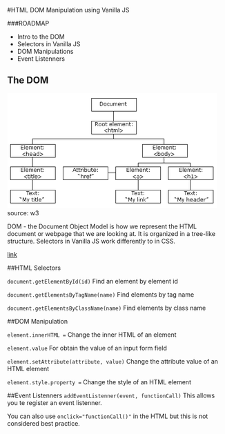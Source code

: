 #HTML DOM Manipulation using Vanilla JS

###ROADMAP

* Intro to the DOM
* Selectors in Vanilla JS
* DOM Manipulations
* Event Listenners


## The DOM
![](pic_htmltree.gif)
source: w3 

DOM - the Document Object Model is how we represent the HTML document or webpage that we are looking at. It is organized in a tree-like structure. Selectors in Vanilla JS work differently to in CSS. 


[link](http://www.w3schools.com/js/js_htmldom_document.asp)


##HTML Selectors

`document.getElementById(id)`	Find an element by element id

`document.getElementsByTagName(name)`	Find elements by tag name

`document.getElementsByClassName(name)`	Find elements by class name

##DOM Manipulation

`element.innerHTML =` Change the inner HTML of an element

`element.value` For obtain the value of an input form field

`element.setAttribute(attribute, value)`	Change the attribute value of an HTML element

`element.style.property =` Change the style of an HTML element

##Event Listenners
`addEventListenner(event, functionCall)` This allows you te register an event listenner. 

You can also use `onclick="functionCall()"` in the HTML but this is not considered best practice.